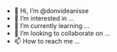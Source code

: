 - 👋 Hi, I’m @donvideanisse
- 👀 I’m interested in ...
- 🌱 I’m currently learning ...
- 💞️ I’m looking to collaborate on ...
- 📫 How to reach me ...

<!---
donvideanisse/donvideanisse is a ✨ special ✨ repository because its `README.md` (this file) appears on your GitHub profile.
You can click the Preview link to take a look at your changes.
--->
